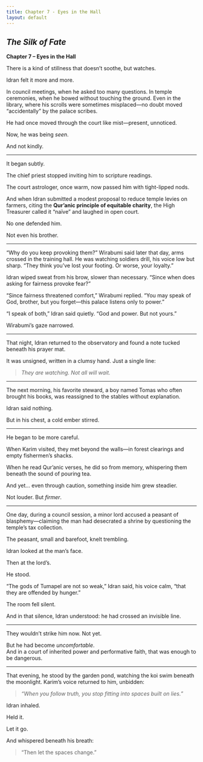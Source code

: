 ```yaml
---
title: Chapter 7 - Eyes in the Hall
layout: default
---
```


## *The Silk of Fate*  
**Chapter 7 – Eyes in the Hall**

There is a kind of stillness that doesn’t soothe, but watches.

Idran felt it more and more.

In council meetings, when he asked too many questions. In temple ceremonies, when he bowed without touching the ground. Even in the library, where his scrolls were sometimes misplaced—no doubt moved “accidentally” by the palace scribes.

He had once moved through the court like mist—present, unnoticed.

Now, he was being *seen*.

And not kindly.

---

It began subtly.

The chief priest stopped inviting him to scripture readings.

The court astrologer, once warm, now passed him with tight-lipped nods.

And when Idran submitted a modest proposal to reduce temple levies on farmers, citing the **Qur’anic principle of equitable charity**, the High Treasurer called it “naïve” and laughed in open court.

No one defended him.

Not even his brother.

---

“Why do you keep provoking them?” Wirabumi said later that day, arms crossed in the training hall. He was watching soldiers drill, his voice low but sharp. “They think you’ve lost your footing. Or worse, your loyalty.”

Idran wiped sweat from his brow, slower than necessary. “Since when does asking for fairness provoke fear?”

“Since fairness threatened comfort,” Wirabumi replied. “You may speak of God, brother, but you forget—this palace listens only to power.”

“I speak of both,” Idran said quietly. “God and power. But not yours.”

Wirabumi’s gaze narrowed.

---

That night, Idran returned to the observatory and found a note tucked beneath his prayer mat.

It was unsigned, written in a clumsy hand. Just a single line:

> *They are watching. Not all will wait.*

---

The next morning, his favorite steward, a boy named Tomas who often brought his books, was reassigned to the stables without explanation.

Idran said nothing.

But in his chest, a cold ember stirred.

---

He began to be more careful.

When Karim visited, they met beyond the walls—in forest clearings and empty fishermen’s shacks.

When he read Qur’anic verses, he did so from memory, whispering them beneath the sound of pouring tea.

And yet… even through caution, something inside him grew steadier.

Not louder. But *firmer*.

---

One day, during a council session, a minor lord accused a peasant of blasphemy—claiming the man had desecrated a shrine by questioning the temple’s tax collection.

The peasant, small and barefoot, knelt trembling.

Idran looked at the man’s face.

Then at the lord’s.

He stood.

“The gods of Tumapel are not so weak,” Idran said, his voice calm, “that they are offended by hunger.”

The room fell silent.

And in that silence, Idran understood: he had crossed an invisible line.

---

They wouldn’t strike him now. Not yet.

But he had become *uncomfortable*.  
And in a court of inherited power and performative faith, that was enough to be dangerous.

---

That evening, he stood by the garden pond, watching the koi swim beneath the moonlight. Karim’s voice returned to him, unbidden:

> *“When you follow truth, you stop fitting into spaces built on lies.”*

Idran inhaled.

Held it.

Let it go.

And whispered beneath his breath:

> “Then let the spaces change.”